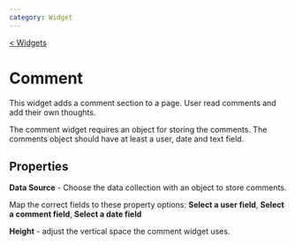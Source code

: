 ```yaml
---
category: Widget
---
```


[< Widgets](../Widgets.md)

# Comment

This widget adds a comment section to a page. User read comments and add their own thoughts.

The comment widget requires an object for storing the comments. The comments object should have at least a user, date and text field.

## Properties

**Data Source** - Choose the data collection with an object to store comments.

Map the correct fields to these property options:
**Select a user field**, **Select a comment field**, **Select a date field**

**Height** - adjust the vertical space the comment widget uses.

